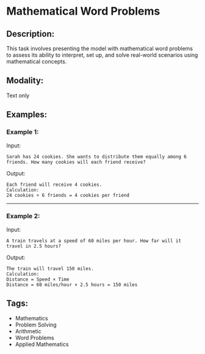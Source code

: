 # Mathematical Word Problems

## Description:
This task involves presenting the model with mathematical word problems to assess its ability to interpret, set up, and solve real-world scenarios using mathematical concepts.

## Modality:
Text only

## Examples:

### Example 1:

Input:

```
Sarah has 24 cookies. She wants to distribute them equally among 6 friends. How many cookies will each friend receive?
```

Output:

```
Each friend will receive 4 cookies.
Calculation:
24 cookies ÷ 6 friends = 4 cookies per friend
```

---

### Example 2:

Input:

```
A train travels at a speed of 60 miles per hour. How far will it travel in 2.5 hours?
```

Output:

```
The train will travel 150 miles.
Calculation:
Distance = Speed × Time
Distance = 60 miles/hour × 2.5 hours = 150 miles
```

## Tags:
- Mathematics
- Problem Solving
- Arithmetic
- Word Problems
- Applied Mathematics
